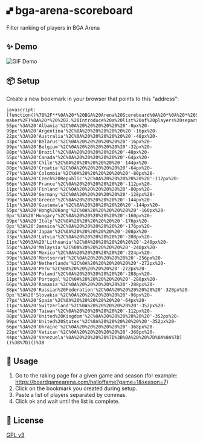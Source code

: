 # 🙾  bga-arena-scoreboard
Filter ranking of players in BGA Arena

## ✨ Demo
![GIF Demo](https://raw.githubusercontent.com/DavidEGx/bga-arena-scoreboard/main/demo.gif?token=AAIB2POYM6LBERGEGLOABBK7ALHGU)

## 📦 Setup
Create a new bookmark in your browser that points to this "address":

    javascript:(function()%7B%2F**%0A%20*%20BGA%20Arena%20Scoreboard%0A%20*%0A%20*%20Script%20to%20filter%20BGA%20Arena%20scoreboard%20so%20you%20can%20get%0A%20*%20the%20score%20of%20a%20predefined%20list%20of%20players.%0A%20*%0A%20*%20Usage%3A%0A%20*%20%201.%20Copy%20and%20paste%20this%20code%20to%20the%20developer%20console%0A%20*%20%20%20%20%20(or%20put%20it%20as%20a%20bookmarklet%20https%3A%2F%2Fcaiorss.github.io%2Fbookmarklet-maker%2F)%0A%20*%20%202.%20Introduce%20a%20list%20of%20players%20separated%20by%20spaces.%0A%20*%20%203.%20Click%20Ok%20and%20wait%20until%20the%20scoreboard%20loads.%0A%20*%2F%0A%0A(function()%20%7B%0A%20%20'use%20strict'%3B%0A%0A%20%20%2F%2F%20DO%20NOT%20use%20a%20very%20small%20interval%2C%20don't%20want%20to%20abuse%20BGA%20servers.%0A%20%20const%20REQUEST_INTERVAL%20%3D%20300%3B%0A%0A%20%20createUi()%3B%0A%0A%20%20%2F**%0A%20%20%20*%20Adds%20text%20area%20so%20user%20can%20paste%20user's%20list%0A%20%20%20*%2F%0A%20%20function%20createUi()%20%7B%0A%20%20%20%20const%20ui%20%3D%20document.createElement('div')%3B%0A%20%20%20%20const%20countryLbl%20%20%3D%20document.createElement('p')%3B%0A%20%20%20%20const%20countrySel%20%20%3D%20document.createElement('select')%3B%0A%20%20%20%20const%20userLbl%20%20%20%20%20%3D%20document.createElement('p')%3B%0A%20%20%20%20const%20userList%20%20%20%20%3D%20document.createElement('textArea')%3B%0A%20%20%20%20const%20limitsLbl%20%20%20%3D%20document.createElement('p')%3B%0A%20%20%20%20const%20limitUInput%20%3D%20document.createElement('input')%3B%0A%20%20%20%20const%20limitRInput%20%3D%20document.createElement('input')%3B%0A%20%20%20%20const%20progressLbl%20%3D%20document.createElement('p')%3B%0A%20%20%20%20const%20button%20%20%20%20%20%20%3D%20document.createElement('a')%3B%0A%0A%20%20%20%20countrySel.id%20%20%3D%20'sbCountrySelector'%3B%0A%20%20%20%20userList.id%20%20%20%20%3D%20'sbUserList'%3B%0A%20%20%20%20progressLbl.id%20%3D%20'sbProgressLbl'%3B%0A%0A%20%20%20%20%2F%2F%20Labels%0A%20%20%20%20countryLbl.innerText%20%20%3D%20'Country%20filter%3A'%3B%0A%20%20%20%20userLbl.innerText%20%20%20%20%20%3D%20'User%20filter%3A'%3B%0A%20%20%20%20limitsLbl.innerText%20%20%20%3D%20'Limits%3A'%3B%0A%20%20%20%20progressLbl.innerText%20%3D%20'Running...'%3B%0A%0A%20%20%20%20%2F%2FCreate%20and%20append%20the%20options%0A%20%20%20%20for%20(const%20%5Bkey%2C%20value%5D%20of%20Object.entries(COUNTRIES()))%20%7B%0A%20%20%20%20%20%20const%20option%20%3D%20document.createElement('option')%3B%0A%20%20%20%20%20%20option.value%20%3D%20key%3B%0A%20%20%20%20%20%20option.text%20%3D%20value%3B%0A%20%20%20%20%20%20countrySel.appendChild(option)%3B%0A%20%20%20%20%7D%0A%0A%20%20%20%20%2F%2F%20Configure%20user%20list%0A%20%20%20%20userList.style.display%20%3D%20'block'%3B%0A%20%20%20%20userList.style.width%20%20%20%3D%20'100%25'%3B%0A%20%20%20%20userList.style.height%20%20%3D%20'40%25'%3B%0A%0A%20%20%20%20%2F%2F%20Configure%20limits%0A%20%20%20%20limitUInput.type%20%20%3D%20'number'%3B%0A%20%20%20%20limitUInput.value%20%3D%2020%3B%0A%20%20%20%20limitRInput.type%20%20%3D%20'number'%3B%0A%20%20%20%20limitRInput.value%20%3D%201000%3B%0A%0A%20%20%20%20%2F%2F%20Add%20elements%20to%20main%20ui%20element%0A%20%20%20%20ui.appendChild(countryLbl)%3B%0A%20%20%20%20ui.appendChild(countrySel)%3B%0A%20%20%20%20ui.appendChild(userLbl)%3B%0A%20%20%20%20ui.appendChild(userList)%3B%0A%20%20%20%20ui.appendChild(limitsLbl)%3B%0A%20%20%20%20ui.appendChild(limitUInput)%3B%0A%20%20%20%20ui.appendChild(limitRInput)%3B%0A%20%20%20%20ui.appendChild(button)%3B%0A%0A%20%20%20%20%2F%2F%20Configuration%20of%20main%20ui%20element%0A%20%20%20%20ui.style.position%20%3D%20'fixed'%3B%0A%20%20%20%20ui.style.right%20%3D%20'0'%3B%0A%20%20%20%20ui.style.top%20%3D%20'0'%3B%0A%20%20%20%20ui.style.margin%20%3D%20'1em%201em'%3B%0A%20%20%20%20ui.style.width%20%3D%20'400px'%3B%0A%20%20%20%20ui.style.height%20%3D%20'300px'%3B%0A%20%20%20%20ui.style.padding%20%3D%20'1.5em'%3B%0A%20%20%20%20ui.style.backgroundColor%20%3D%20'%23eeefef'%3B%0A%20%20%20%20ui.style.zIndex%20%3D%2099999%3B%0A%20%20%20%20ui.style.border%20%3D%20'2px%20solid%20black'%3B%0A%20%20%20%20ui.style.boxShadow%20%3D%20'7px%207px%20%23444'%3B%0A%0A%20%20%20%20button.classList%20%3D%20'bgabutton%20bgabutton_blue'%3B%0A%20%20%20%20button.innerText%20%3D%20'Run'%3B%0A%20%20%20%20button.onclick%20%20%20%3D%20function()%20%7B%0A%20%20%20%20%20%20const%20players%20%3D%20parsePlayers(userList.value)%3B%0A%20%20%20%20%20%20run(countrySel.value%2C%20players%2C%20parseInt(limitUInput.value)%2C%20parseInt(limitRInput.value))%3B%0A%0A%20%20%20%20%20%20button.style.display%20%3D%20'none'%3B%0A%20%20%20%20%20%20ui.appendChild(progressLbl)%3B%0A%20%20%20%20%7D%3B%0A%0A%20%20%20%20document.body.appendChild(ui)%3B%0A%20%20%7D%0A%0A%20%20%2F**%0A%20%20%20*%20Do%20the%20work.%0A%20%20%20*%20Load%20players%2C%20remove%20players%20not%20desired%20and%20repeat.%0A%20%20%20*%2F%0A%20%20async%20function%20run(country%2C%20playersToKeep%2C%20limitU%2C%20limitR)%20%7B%0A%20%20%20%20const%20MAX_REQUESTS%20%3D%20limitR%20%2F%2010%3B%0A%20%20%20%20for%20(let%20i%20%3D%200%3B%20i%20%3C%20MAX_REQUESTS%3B%20i%2B%2B)%20%7B%0A%20%20%20%20%20%20await%20loadMorePlayers()%3B%0A%20%20%20%20%20%20removePlayers(country%2C%20playersToKeep)%3B%0A%0A%20%20%20%20%20%20const%20playersSoFar%20%3D%20getVisiblePlayers()%3B%0A%20%20%20%20%20%20if%20(playersToKeep.length%20%3E%200%20%26%26%20playersToKeep.length%20%3D%3D%3D%20playersSoFar.length)%20%7B%0A%20%20%20%20%20%20%20%20%2F%2F%20Got%20all%20the%20required%20players%2C%20no%20need%20to%20keep%20querying.%0A%20%20%20%20%20%20%20%20break%3B%0A%20%20%20%20%20%20%7D%0A%0A%20%20%20%20%20%20if%20(playersSoFar.length%20%3E%3D%20limitU)%20%7B%0A%20%20%20%20%20%20%20%20%2F%2F%20Reached%20limit%20of%20max%20number%20of%20players%20required.%0A%20%20%20%20%20%20%20%20let%20i%20%3D%200%3B%0A%20%20%20%20%20%20%20%20for%20(const%20player%20of%20getVisiblePlayers())%20%7B%0A%20%20%20%20%20%20%20%20%20%20if%20(i%20%3E%3D%20limitU)%20%7B%0A%20%20%20%20%20%20%20%20%20%20%20%20player.classList.add('hidden')%3B%0A%20%20%20%20%20%20%20%20%20%20%7D%0A%20%20%20%20%20%20%20%20%20%20i%2B%2B%3B%0A%20%20%20%20%20%20%20%20%7D%0A%20%20%20%20%20%20%20%20break%3B%0A%20%20%20%20%20%20%7D%0A%0A%20%20%20%20%20%20await%20new%20Promise(done%20%3D%3E%20setTimeout(()%20%3D%3E%20done()%2C%20REQUEST_INTERVAL))%3B%0A%20%20%20%20%7D%0A%0A%20%20%20%20const%20progressLbl%20%3D%20document.getElementById('sbProgressLbl')%3B%0A%20%20%20%20const%20userList%20%20%20%20%3D%20document.getElementById('sbUserList')%3B%0A%20%20%20%20const%20countrySel%20%3D%20document.getElementById('sbCountrySelector')%3B%0A%20%20%20%20progressLbl.innerText%20%3D%20'Done!'%3B%0A%20%20%20%20progressLbl.style.color%20%3D%20'green'%3B%0A%0A%20%20%20%20countrySel.addEventListener('change'%2C%20function%20()%20%7B%0A%20%20%20%20%20%20resetList()%3B%0A%20%20%20%20%20%20const%20players%20%3D%20parsePlayers(userList.value)%3B%0A%20%20%20%20%20%20removePlayers(countrySel.value%2C%20players)%3B%0A%20%20%20%20%7D)%3B%0A%20%20%20%20userList.addEventListener('change'%2C%20function%20()%20%7B%0A%20%20%20%20%20%20resetList()%3B%0A%20%20%20%20%20%20const%20players%20%3D%20parsePlayers(userList.value)%3B%0A%20%20%20%20%20%20removePlayers(countrySel.value%2C%20players)%3B%0A%20%20%20%20%7D)%3B%0A%20%20%7D%0A%0A%20%20%2F**%0A%20%20%20*%20Load%20more%20players%20from%20the%20ranking%0A%20%20%20*%2F%0A%20%20async%20function%20loadMorePlayers()%20%7B%0A%20%20%20%20%2F%2F%20Just%20click%20the%20button%20and%20wait.%0A%20%20%20%20%2F%2F%20Not%20the%20smartest%20way%20but%20works.%0A%20%20%20%20const%20button%20%3D%20document.querySelector('%23seemoreRanking')%20%7C%7C%20document.querySelector('%23seemore')%3B%0A%20%20%20%20button.click()%3B%0A%20%20%20%20await%20new%20Promise(done%20%3D%3E%20setTimeout(()%20%3D%3E%20done()%2C%20REQUEST_INTERVAL))%3B%0A%20%20%7D%0A%0A%20%20%2F**%0A%20%20%20*%20Return%20list%20of%20players%0A%20%20%20*%2F%0A%20%20function%20getPlayers()%20%7B%0A%20%20%20%20if%20(document.getElementById('mainRanking'))%20%7B%0A%20%20%20%20%20%20return%20document.querySelectorAll('%23mainRanking%20.player_in_list')%3B%0A%20%20%20%20%7D%0A%20%20%20%20else%20%7B%0A%20%20%20%20%20%20return%20document.querySelectorAll('.gameranking%20.player_in_list')%3B%0A%20%20%20%20%7D%0A%20%20%7D%0A%0A%20%20%2F**%0A%20%20%20*%20Return%20list%20of%20visible%20players%0A%20%20%20*%2F%0A%20%20function%20getVisiblePlayers()%20%7B%0A%20%20%20%20if%20(document.getElementById('mainRanking'))%20%7B%0A%20%20%20%20%20%20return%20document.querySelectorAll('%23mainRanking%20.player_in_list%3Anot(.hidden)')%3B%0A%20%20%20%20%7D%0A%20%20%20%20else%20%7B%0A%20%20%20%20%20%20return%20document.querySelectorAll('.gameranking%20.player_in_list%3Anot(.hidden)')%3B%0A%20%20%20%20%7D%0A%20%20%7D%0A%0A%20%20%2F**%0A%20%20%20*%20Parse%20players%0A%20%20%20*%2F%0A%20%20function%20parsePlayers(playersStr)%20%7B%0A%20%20%20%20const%20commaValues%20%3D%20playersStr.split('%2C')%3B%0A%20%20%20%20const%20semicolonValues%20%3D%20playersStr.split('%3B')%3B%0A%20%20%20%20const%20newlineValues%20%3D%20playersStr.split('%5Cn')%3B%0A%20%20%20%20const%20usersFound%20%3D%20Math.max(commaValues.length%2C%20semicolonValues.length%2C%20newlineValues.length)%3B%0A%0A%20%20%20%20let%20players%3B%0A%20%20%20%20if%20(commaValues.length%20%3D%3D%3D%20usersFound)%20%7B%0A%20%20%20%20%20%20players%20%3D%20commaValues%3B%0A%20%20%20%20%7D%0A%20%20%20%20else%20if%20(semicolonValues.length%20%3D%3D%20usersFound)%20%7B%0A%20%20%20%20%20%20players%20%3D%20semicolonValues%3B%0A%20%20%20%20%7D%0A%20%20%20%20else%20if%20(newlineValues.length%20%3D%3D%20usersFound)%20%7B%0A%20%20%20%20%20%20players%20%3D%20newlineValues%3B%0A%20%20%20%20%7D%0A%0A%20%20%20%20players%20%3D%20players.filter(x%20%3D%3E%20x)%3B%0A%20%20%20%20return%20players%3B%0A%20%20%7D%0A%0A%20%20%2F**%0A%20%20%20*%20Remove%20all%20players%20from%20the%20scoreboard%20except%20the%20ones%0A%20%20%20*%20than%20belong%20to%20the%20country%20received%20as%20parameter%20and%20are%0A%20%20%20*%20inside%20the%20playersToKeep%20array.%0A%20%20%20*%2F%0A%20%20function%20removePlayers(country%2C%20playersToKeep)%20%7B%0A%20%20%20%20playersToKeep%20%3D%20playersToKeep.map(p%20%3D%3E%20p.toLowerCase())%3B%0A%0A%20%20%20%20for%20(const%20player%20of%20getVisiblePlayers())%20%7B%0A%20%20%20%20%20%20const%20name%20%3D%20player.querySelector('a.playername').innerText.toLowerCase()%3B%0A%0A%20%20%20%20%20%20if%20(country%20%26%26%20country%20!%3D%20player.querySelector('.flag').style.backgroundPosition)%20%7B%0A%20%20%20%20%20%20%20%20player.classList.add('hidden')%3B%0A%20%20%20%20%20%20%7D%0A%0A%20%20%20%20%20%20if%20(playersToKeep.length%20%3E%200%20%26%26%20!playersToKeep.includes(name))%20%7B%0A%20%20%20%20%20%20%20%20player.classList.add('hidden')%3B%0A%20%20%20%20%20%20%7D%0A%20%20%20%20%7D%0A%20%20%7D%0A%0A%20%20%2F**%0A%20%20%20*%20Display%20all%20players%20again%0A%20%20%20*%2F%0A%20%20function%20resetList()%20%7B%0A%20%20%20%20Array.from(getPlayers()).forEach((el)%20%3D%3E%20el.classList.remove('hidden'))%3B%0A%20%20%7D%0A%0A%20%20function%20COUNTRIES()%20%7B%0A%20%20%20%20%2F%2F%20IDs%20of%20the%20countries%20here%20are%20just%20the%20offset%20in%20the%20background%20image.%0A%20%20%20%20%2F%2F%20It'd%20be%20nice%20to%20use%20country%20ids%20instead...%20Probably%20that%20would%20require%0A%20%20%20%20%2F%2F%20to%20change%20the%20%60document.querySelector('%23seemoreRanking').click()%60%20above%0A%20%20%20%20%2F%2F%20and%20use%20an%20ajax%20call%20to%20%60getRanking.html%60%20instead.%0A%20%20%20%20return%20%7B%0A%20%20%20%20%20%20''%3A%20'Any%20country'%2C%0A%20%20%20%20%20%20'-0px%20-55px'%3A%20'Albania'%2C%0A%20%20%20%20%20%20'-0px%20-99px'%3A%20'Argentina'%2C%0A%20%20%20%20%20%20'-16px%20-22px'%3A%20'Australia'%2C%0A%20%20%20%20%20%20'-48px%20-33px'%3A%20'Belarus'%2C%0A%20%20%20%20%20%20'-16px%20-99px'%3A%20'Belgium'%2C%0A%20%20%20%20%20%20'-32px%20-88px'%3A%20'Brazil'%2C%0A%20%20%20%20%20%20'-48px%20-55px'%3A%20'Canada'%2C%0A%20%20%20%20%20%20'-64px%20-44px'%3A%20'Chile'%2C%0A%20%20%20%20%20%20'-144px%20-88px'%3A%20'Croatia'%2C%0A%20%20%20%20%20%20'-64px%20-77px'%3A%20'Colombia'%2C%0A%20%20%20%20%20%20'-80px%20-44px'%3A%20'Czech%20Republic'%2C%0A%20%20%20%20%20%20'-112px%20-66px'%3A%20'France'%2C%0A%20%20%20%20%20%20'-112px%20-11px'%3A%20'Finland'%2C%0A%20%20%20%20%20%20'-80px%20-55px'%3A%20'Germany'%2C%0A%20%20%20%20%20%20'-128px%20-99px'%3A%20'Greece'%2C%0A%20%20%20%20%20%20'-144px%20-11px'%3A%20'Guatemala'%2C%0A%20%20%20%20%20%20'-144px%20-55px'%3A%20'Hong%20Kong'%2C%0A%20%20%20%20%20%20'-160px%20-0px'%3A%20'Hungary'%2C%0A%20%20%20%20%20%20'-160px%20-99px'%3A%20'Italy'%2C%0A%20%20%20%20%20%20'-176px%20-0px'%3A%20'Jamaica'%2C%0A%20%20%20%20%20%20'-176px%20-22px'%3A%20'Japan'%2C%0A%20%20%20%20%20%20'-208px%20-33px'%3A%20'Latvia'%2C%0A%20%20%20%20%20%20'-208px%20-11px'%20%3A%20'Lithuania'%2C%0A%20%20%20%20%20%20'-240px%20-55px'%3A%20'Malaysia'%2C%0A%20%20%20%20%20%20'-240px%20-44px'%3A%20'Mexico'%2C%0A%20%20%20%20%20%20'-224px%20-99px'%3A%20'Montserrat'%2C%0A%20%20%20%20%20%20'-256px%20-33px'%3A%20'Netherlands'%2C%0A%20%20%20%20%20%20'-272px%20-11px'%3A%20'Peru'%2C%0A%20%20%20%20%20%20'-272px%20-66px'%3A%20'Poland'%2C%0A%20%20%20%20%20%20'-288px%20-11px'%3A%20'Portugal'%2C%0A%20%20%20%20%20%20'-288px%20-66px'%3A%20'Romania'%2C%0A%20%20%20%20%20%20'-288px%20-88px'%3A%20'Russian%20Federation'%2C%0A%20%20%20%20%20%20'-320px%20-0px'%3A%20'Slovakia'%2C%0A%20%20%20%20%20%20'-96px%20-77px'%3A%20'Spain'%2C%0A%20%20%20%20%20%20'-64px%20-11px'%3A%20'Switzerland'%2C%0A%20%20%20%20%20%20'-352px%20-44px'%3A%20'Taiwan'%2C%0A%20%20%20%20%20%20'-112px%20-88px'%3A%20'United%20Kingdom'%2C%0A%20%20%20%20%20%20'-352px%20-99px'%3A%20'United%20States'%2C%0A%20%20%20%20%20%20'-352px%20-66px'%3A%20'Ukraine'%2C%0A%20%20%20%20%20%20'-368px%20-22px'%3A%20'Vatican'%2C%0A%20%20%20%20%20%20'-368px%20-44px'%3A%20'Venezuela'%0A%20%20%20%20%7D%3B%0A%20%20%7D%0A%0A%7D)()%3B%7D)()%3B

## 🚀 Usage
1. Go to the raking page for a given game and season (for example: https://boardgamearena.com/halloffame?game=1&season=7)
2. Click on the bookmark you created during setup.
3. Paste a list of players separated by commas.
4. Click ok and wait until the list is complete.

## 📜 License
[GPL v3](https://www.gnu.org/licenses/gpl-3.0.en.html)
